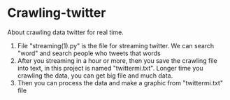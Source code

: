 # Crawling-twitter
About crawling data twitter for real time.
1. File "streaming(1).py" is the file for streaming twitter. We can search "word" and search people who tweets that words
2. After you streaming in a hour or more, then you save the crawling file into text, in this project is named "twittermi.txt". Longer time you crawling the data, you can get big file and much data.
3. Then you can process the data and make a graphic from "twittermi.txt" file
